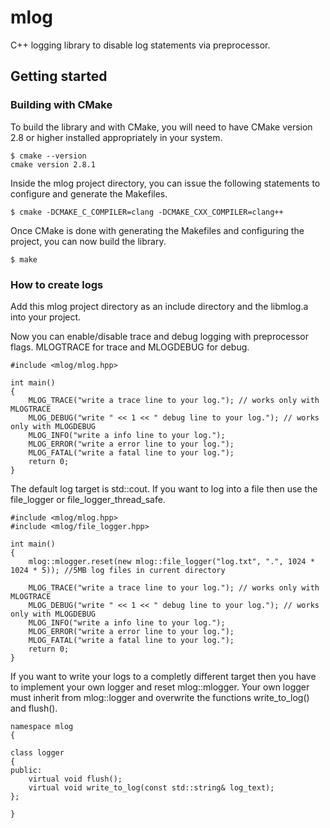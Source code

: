 # mlog


C++ logging library to disable log statements via preprocessor.



## Getting started

### Building with CMake

To build the library and with CMake, you will need to
have CMake version 2.8 or higher installed appropriately in your
system.

    $ cmake --version
    cmake version 2.8.1

Inside the mlog project directory, you can issue the following statements to
configure and generate the Makefiles.

    $ cmake -DCMAKE_C_COMPILER=clang -DCMAKE_CXX_COMPILER=clang++

Once CMake is done with generating the Makefiles and configuring the project,
you can now build the library.

    $ make

### How to create logs 

Add this mlog project directory as an include directory and the libmlog.a into your project.

Now you can enable/disable trace and debug logging with preprocessor flags. MLOGTRACE for trace and MLOGDEBUG for debug.


    #include <mlog/mlog.hpp>

    int main()
    {
    	MLOG_TRACE("write a trace line to your log."); // works only with MLOGTRACE
    	MLOG_DEBUG("write " << 1 << " debug line to your log."); // works only with MLOGDEBUG
    	MLOG_INFO("write a info line to your log.");
    	MLOG_ERROR("write a error line to your log.");
    	MLOG_FATAL("write a fatal line to your log.");
    	return 0;
    }

The default log target is std::cout.
If you want to log into a file then use the file_logger or file_logger_thread_safe.


    #include <mlog/mlog.hpp>
    #include <mlog/file_logger.hpp>

    int main()
    {
    	mlog::mlogger.reset(new mlog::file_logger("log.txt", ".", 1024 * 1024 * 5)); //5MB log files in current directory 

    	MLOG_TRACE("write a trace line to your log."); // works only with MLOGTRACE
    	MLOG_DEBUG("write " << 1 << " debug line to your log."); // works only with MLOGDEBUG
    	MLOG_INFO("write a info line to your log.");
    	MLOG_ERROR("write a error line to your log.");
    	MLOG_FATAL("write a fatal line to your log.");
    	return 0;
    }

If you want to write your logs to a completly different target then you have to implement your own logger and reset mlog::mlogger.
Your own logger must inherit from mlog::logger and overwrite the functions write_to_log() and flush().

    namespace mlog
    {
    
    class logger
    {
    public:
    	virtual void flush();
    	virtual void write_to_log(const std::string& log_text);
    };
    
    }

